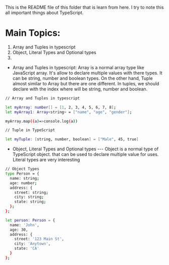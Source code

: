 This is the README file of this folder that is learn from here. I try to note this all important things about TypeScript.

# Main Topics:
1. Array and Tuples in typescript
2. Object, Literal Types and Optional types
3. 


* Array and Tuples in typescript: Array is a normal array type like JavaScript array. It's allow to declare multiple values with there types. It can be string, number and boolean types. On the other hand, Tuple almost similar to Array but there are one different. In tuples, we should declare with the index where will be string, number and boolean.
```bash
// Array and Tuples in typescript

let myArray: number[] = [1, 2, 3, 4, 5, 6, 7, 8];
let myArray1: Array<string> = ["name", "age", "gender"];

myArray.map((a)=>console.log(a))

// Tuple in TypeScript

let myTuple: [string, number, boolean] = ["Male", 45, true]
```


* Object, Literal Types and Optional types ---
Object is a normal type of TypeScript object. that can be used to declare multiple value for uses. Literal types are very interesting 



```bash
// Object Types
type Person = {
  name: string;
  age: number;
  address: {
    street: string;
    city: string;
    state: string;
  };
};

let person: Person = {
  name: 'John',
  age: 30,
  address: {
    street: '123 Main St',
    city: 'Anytown',
    state: 'CA'
  }
};



```
